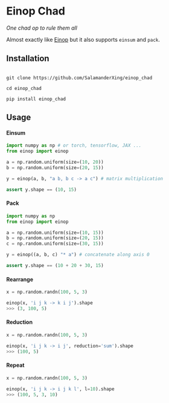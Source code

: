 # Einop Chad

_One chad op to rule them all_


Almost exactly like [Einop](https://github.com/cgarciae/einop) but it also supports `einsum` and `pack`.


## Installation
```

git clone https://github.com/SalamanderXing/einop_chad

cd einop_chad

pip install einop_chad
```

## Usage

#### Einsum

```python
import numpy as np # or torch, tensorflow, JAX ...
from einop import einop

a = np.random.uniform(size=(10, 20))
b = np.random.uniform(size=(20, 15))

y = einop(a, b, "a b, b c -> a c") # matrix multiplication

assert y.shape == (10, 15)
```

#### Pack

```python
import numpy as np
from einop import einop

a = np.random.uniform(size=(10, 15))
b = np.random.uniform(size=(20, 15))
c = np.random.uniform(size=(30, 15))

y = einop((a, b, c) "* a") # concatenate along axis 0

assert y.shape == (10 + 20 + 30, 15)
```



#### Rearrange
```python
x = np.random.randn(100, 5, 3)

einop(x, 'i j k -> k i j').shape
>>> (3, 100, 5)
```

#### Reduction
```python
x = np.random.randn(100, 5, 3)

einop(x, 'i j k -> i j', reduction='sum').shape
>>> (100, 5)
```

#### Repeat
```python
x = np.random.randn(100, 5, 3)

einop(x, 'i j k -> i j k l', l=10).shape
>>> (100, 5, 3, 10)
```
